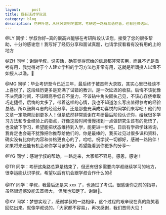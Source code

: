 ```yaml
---
layout:     post
title: 我有话对学叔说
category: blog
description: 花开叶落，从秋风爽到冬露寒，考研这一路有鸟语花香，也有险峰迭出。
---
```


@LY 同学：学叔你好~真的很高兴能够在考研阶段认识您，接受了您的很多帮助，十分的感谢您！我写好了经历分享和面试真题，也请学叔看看有没有用的上的地方

@ZH 同学：谢谢学叔，说实话，确实觉得您给的信息都非常实用，而且不光是备考有用，我觉得对于个人建立学科的学习方法也非常有用，这就是所谓授人以渔不如授人以渔。🤔

@MG 同学：毕业考研至今已近三年，最后终于被首师大录取，其实心里已经谈不上喜悦了，这段经历更多是充满了试错的教训，是一次延迟的收获。后悔不该犹豫不决荒废时间，不该眼高手低自不量力，不该钻牛角尖固执己见，不该心存侥幸取巧走捷径，后悔的太多了，带着这样的心情，我也不知道怎么写出值得参考的经验总结，所以鼓舞斗志的经验分享，还是那些充满成功喜悦的同学们来写吧！他们的文章一定能帮助到更多人！但是依然非常感谢在考研最后阶段认识你，给我很多学习方法和专业经验上的指点，好像这段时间慢慢找到一点做研究生该有的觉悟了，也没放下学习，希望能把状态维持到入学，能更进一步吧。日后有学弟学妹咨询，我肯定也会毫不犹豫把你推荐给他们的，你是最棒的，我买过见过很多课和资料，确实没有比你的内容和价格更良心的了，哈哈。祝学叔一切都好，感谢一路陪伴！如果将来还能有机会和你学习该多好，希望能看到你更多的分享～

@YG 同学：感谢学叔的帮助，一路走来，大家都不容易，感恩，感谢！

@TR 同学：考研这条路总算是结束了，但还有很多需要向学叔继续学习的地方，很幸运能认识学叔，希望以后有机会跟学叔合作什么的✌️

@RY 同学：学叔，我最后还是来 xxx 了，也通过了考试。很感谢你之前的指导，虽然很遗憾没能去首师大， 但我也知足了。谢谢🙏。

@XV 同学：梦想实现了，感谢学叔的一路相伴，这个过程的艰辛现在真的能笑着回忆出来。就像学叔说的，「大家都不容易」，再次感谢，我们首师大见！



